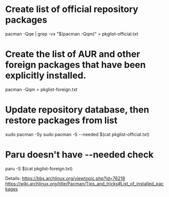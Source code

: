  # Create list of official repository packages 
pacman -Qqe | grep -vx "$(pacman -Qqm)" > pkglist-official.txt

# Create the list of AUR and other foreign packages that have been explicitly installed.
pacman -Qqm > pkglist-foreign.txt

# Update repository database, then restore packages from list
sudo pacman -Sy
sudo pacman -S --needed $(cat pkglist-official.txt)   

 # Paru doesn't have --needed check
paru -S $(cat pkglist-foreign.txt)


Details:
https://bbs.archlinux.org/viewtopic.php?id=76218
https://wiki.archlinux.org/title/Pacman/Tips_and_tricks#List_of_installed_packages

